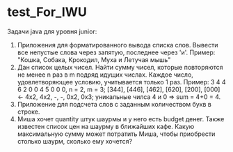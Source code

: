 # test_For_IWU

Задачи java для уровня junior:
1. Приложения для форматированного вывода списка слов.
  Вывести все непустые слова через запятую, последнее через 'и'.
  Пример: "Кошка, Собака, Крокодил, Муха и Летучая мышь"
2. Дан список целых чисел. Найти сумму чисел, которые повторяются не менее n раз в m подряд идущих числах. Каждое число,
  удовлетворяющее условию, учитывается только 1 раз.
  Пример: 3 4 4 6 2 0 0 4 5 0 0 0, n = 2, m = 3;
  [344], [446], [462], [620], [200], [000] <- 4x2, 4x2, -, -, 0x2, 0x3;
  уникальные чилса 4 и 0 => sum = 4+0 = 4.
3. Приложение для подсчета слов с заданным количеством букв в строке.
4. Миша хочет quantity штук шаурмы и у него есть budget денег. Также известен список цен на шаурму в ближайших кафе.
  Какую максимальную сумму может потратить Миша, чтобы приобрести столько шаурм, сколько ему хочется?
